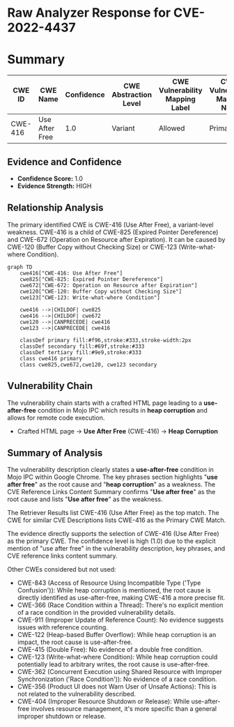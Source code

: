 # Raw Analyzer Response for CVE-2022-4437

# Summary
| CWE ID  | CWE Name                          | Confidence | CWE Abstraction Level | CWE Vulnerability Mapping Label | CWE-Vulnerability Mapping Notes |
|---------|-----------------------------------|------------|-----------------------|-----------------------------------|---------------------------------|
| CWE-416 | Use After Free                    | 1.0        | Variant               | Allowed                           | Primary CWE                     |

## Evidence and Confidence

*   **Confidence Score:** 1.0
*   **Evidence Strength:** HIGH

## Relationship Analysis
The primary identified CWE is CWE-416 (Use After Free), a variant-level weakness. CWE-416 is a child of CWE-825 (Expired Pointer Dereference) and CWE-672 (Operation on Resource after Expiration). It can be caused by CWE-120 (Buffer Copy without Checking Size) or CWE-123 (Write-what-where Condition).

```mermaid
graph TD
    cwe416["CWE-416: Use After Free"]
    cwe825["CWE-825: Expired Pointer Dereference"]
    cwe672["CWE-672: Operation on Resource after Expiration"]
    cwe120["CWE-120: Buffer Copy without Checking Size"]
    cwe123["CWE-123: Write-what-where Condition"]

    cwe416 -->|CHILDOF| cwe825
    cwe416 -->|CHILDOF| cwe672
    cwe120 -->|CANPRECEDE| cwe416
    cwe123 -->|CANPRECEDE| cwe416
    
    classDef primary fill:#f96,stroke:#333,stroke-width:2px
    classDef secondary fill:#69f,stroke:#333
    classDef tertiary fill:#9e9,stroke:#333
    class cwe416 primary
    class cwe825,cwe672,cwe120, cwe123 secondary
```

## Vulnerability Chain
The vulnerability chain starts with a crafted HTML page leading to a **use-after-free** condition in Mojo IPC which results in **heap corruption** and allows for remote code execution.
  - Crafted HTML page -> **Use After Free** (CWE-416) -> **Heap Corruption**

## Summary of Analysis
The vulnerability description clearly states a **use-after-free** condition in Mojo IPC within Google Chrome. The key phrases section highlights "**use after free**" as the root cause and "**heap corruption**" as a weakness. The CVE Reference Links Content Summary confirms "**Use after free**" as the root cause and lists "**Use after free**" as the weakness.

The Retriever Results list CWE-416 (Use After Free) as the top match. The CWE for similar CVE Descriptions lists CWE-416 as the Primary CWE Match.

The evidence directly supports the selection of CWE-416 (Use After Free) as the primary CWE. The confidence level is high (1.0) due to the explicit mention of "use after free" in the vulnerability description, key phrases, and CVE reference links content summary.

Other CWEs considered but not used:

*   CWE-843 (Access of Resource Using Incompatible Type ('Type Confusion')): While heap corruption is mentioned, the root cause is directly identified as use-after-free, making CWE-416 a more precise fit.
*   CWE-366 (Race Condition within a Thread): There's no explicit mention of a race condition in the provided vulnerability details.
*   CWE-911 (Improper Update of Reference Count): No evidence suggests issues with reference counting.
*   CWE-122 (Heap-based Buffer Overflow): While heap corruption is an impact, the root cause is use-after-free.
*   CWE-415 (Double Free): No evidence of a double free condition.
*   CWE-123 (Write-what-where Condition): While heap corruption could potentially lead to arbitrary writes, the root cause is use-after-free.
*   CWE-362 (Concurrent Execution using Shared Resource with Improper Synchronization ('Race Condition')): No evidence of a race condition.
*   CWE-356 (Product UI does not Warn User of Unsafe Actions): This is not related to the vulnerability described.
*   CWE-404 (Improper Resource Shutdown or Release): While use-after-free involves resource management, it's more specific than a general improper shutdown or release.